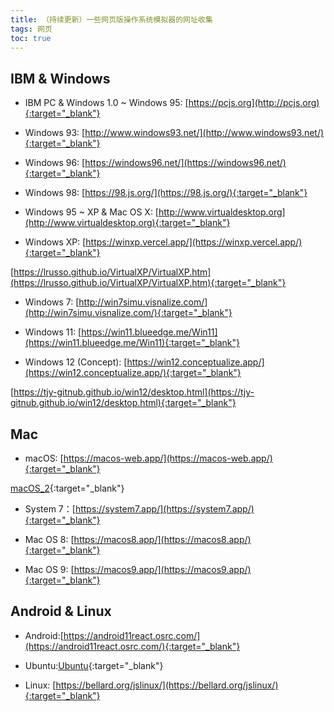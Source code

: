 ```yaml
---
title: （持续更新）一些网页版操作系统模拟器的网址收集
tags: 网页
toc: true
---
```

## IBM & Windows
* IBM PC & Windows 1.0 ~ Windows 95: [https://pcjs.org](http://pcjs.org){:target="_blank"}

* Windows 93: [http://www.windows93.net/](http://www.windows93.net/){:target="_blank"}

* Windows 96: [https://windows96.net/](https://windows96.net/){:target="_blank"}

* Windows 98: [https://98.js.org/](https://98.js.org/){:target="_blank"}

* Windows 95 ~ XP & Mac OS X: [http://www.virtualdesktop.org](http://www.virtualdesktop.org){:target="_blank"}

* Windows XP: [https://winxp.vercel.app/](https://winxp.vercel.app/){:target="_blank"}

[https://lrusso.github.io/VirtualXP/VirtualXP.htm](https://lrusso.github.io/VirtualXP/VirtualXP.htm){:target="_blank"}

* Windows 7: [http://win7simu.visnalize.com/](http://win7simu.visnalize.com/){:target="_blank"}

* Windows 11: [https://win11.blueedge.me/Win11](https://win11.blueedge.me/Win11){:target="_blank"}

* Windows 12 (Concept): [https://win12.conceptualize.app/](https://win12.conceptualize.app/){:target="_blank"}

[https://tjy-gitnub.github.io/win12/desktop.html](https://tjy-gitnub.github.io/win12/desktop.html){:target="_blank"}

## Mac
* macOS: [https://macos-web.app/](https://macos-web.app/){:target="_blank"}

[macOS_2](https://page-osrc-85b825a0e1bf658d8e059bc4f7d1adce.osrc.com/){:target="_blank"}

* System 7：[https://system7.app/](https://system7.app/){:target="_blank"}

* Mac OS 8: [https://macos8.app/](https://macos8.app/){:target="_blank"}

* Mac OS 9: [https://macos9.app/](https://macos9.app/){:target="_blank"}

## Android & Linux

* Android:[https://android11react.osrc.com/](https://android11react.osrc.com/){:target="_blank"}

* Ubuntu:[Ubuntu](https://page-osrc-f098d70278d187eb15fec33f71c49868.osrc.com/){:target="_blank"}

* Linux: [https://bellard.org/jslinux/](https://bellard.org/jslinux/){:target="_blank"}


